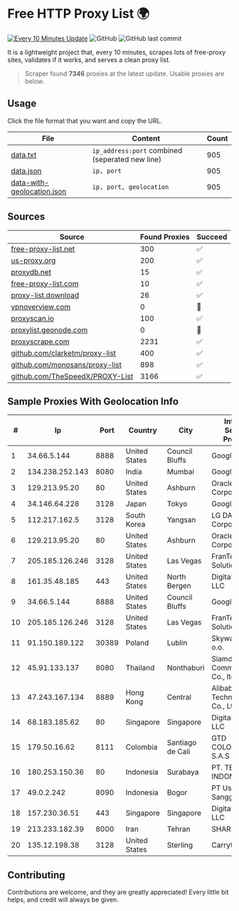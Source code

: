 
# Free HTTP Proxy List 🌍

[![Every 10 Minutes Update](https://github.com/mertguvencli/http-proxy-list/actions/workflows/main.yml/badge.svg?branch=main)](https://github.com/mertguvencli/http-proxy-list/actions/workflows/main.yml)
![GitHub](https://img.shields.io/github/license/mertguvencli/http-proxy-list)
![GitHub last commit](https://img.shields.io/github/last-commit/mertguvencli/http-proxy-list)

It is a lightweight project that, every 10 minutes, scrapes lots of free-proxy sites, validates if it works, and serves a clean proxy list.


> Scraper found **7346** proxies at the latest update. Usable proxies are below.

## Usage

Click the file format that you want and copy the URL.


|File|Content|Count|
|----|-------|-----|
|[data.txt](https://raw.githubusercontent.com/mertguvencli/http-proxy-list/main/proxy-list/data.txt)|`ip_address:port` combined (seperated new line)|905|
|[data.json](https://raw.githubusercontent.com/mertguvencli/http-proxy-list/main/proxy-list/data.json)|`ip, port`|905|
|[data-with-geolocation.json](https://raw.githubusercontent.com/mertguvencli/http-proxy-list/main/proxy-list/data-with-geolocation.json)|`ip, port, geolocation`|905|

## Sources

|Source|Found Proxies|Succeed|
|------|-------------|-------|
|[free-proxy-list.net](https://free-proxy-list.net)|300|✅|
|[us-proxy.org](https://www.us-proxy.org)|200|✅|
|[proxydb.net](http://proxydb.net)|15|✅|
|[free-proxy-list.com](https://free-proxy-list.com/?page=&port=&type%5B%5D=http&type%5B%5D=https&up_time=0&search=Search)|10|✅|
|[proxy-list.download](https://www.proxy-list.download/HTTP)|26|✅|
|[vpnoverview.com](https://vpnoverview.com/privacy/anonymous-browsing/free-proxy-servers)|0|🚫|
|[proxyscan.io](https://www.proxyscan.io)|100|✅|
|[proxylist.geonode.com](https://proxylist.geonode.com/api/proxy-list?limit=300&page=1&sort_by=lastChecked&sort_type=desc&protocols=http,https)|0|🚫|
|[proxyscrape.com](https://api.proxyscrape.com/v2/?request=displayproxies&protocol=http&timeout=10000&country=all&ssl=all&anonymity=all)|2231|✅|
|[github.com/clarketm/proxy-list](https://raw.githubusercontent.com/clarketm/proxy-list/master/proxy-list-raw.txt)|400|✅|
|[github.com/monosans/proxy-list](https://raw.githubusercontent.com/monosans/proxy-list/main/proxies/http.txt)|898|✅|
|[github.com/TheSpeedX/PROXY-List](https://raw.githubusercontent.com/TheSpeedX/PROXY-List/master/http.txt)|3166|✅|


## Sample Proxies With Geolocation Info

|#|Ip|Port|Country|City|Internet Service Provider|
|-|--|----|-------|----|-------------------------|
|1|34.66.5.144|8888|United States|Council Bluffs|Google LLC|
|2|134.238.252.143|8080|India|Mumbai|Google LLC|
|3|129.213.95.20|80|United States|Ashburn|Oracle Corporation|
|4|34.146.64.228|3128|Japan|Tokyo|Google LLC|
|5|112.217.162.5|3128|South Korea|Yangsan|LG DACOM Corporation|
|6|129.213.95.20|80|United States|Ashburn|Oracle Corporation|
|7|205.185.126.246|3128|United States|Las Vegas|FranTech Solutions|
|8|161.35.48.185|443|United States|North Bergen|DigitalOcean, LLC|
|9|34.66.5.144|8888|United States|Council Bluffs|Google LLC|
|10|205.185.126.246|3128|United States|Las Vegas|FranTech Solutions|
|11|91.150.189.122|30389|Poland|Lublin|Skyware Sp. z o.o.|
|12|45.91.133.137|8080|Thailand|Nonthaburi|Siamdata Communication Co., ltd.|
|13|47.243.167.134|8889|Hong Kong|Central|Alibaba (US) Technology Co., Ltd.|
|14|68.183.185.62|80|Singapore|Singapore|DigitalOcean, LLC|
|15|179.50.16.62|8111|Colombia|Santiago de Cali|GTD COLOMBIA S.A.S|
|16|180.253.150.36|80|Indonesia|Surabaya|PT. TELKOM INDONESIA|
|17|49.0.2.242|8090|Indonesia|Bogor|PT Usaha Adi Sanggoro|
|18|157.230.36.51|443|Singapore|Singapore|DigitalOcean, LLC|
|19|213.233.182.39|8000|Iran|Tehran|SHARIF-EDU|
|20|135.12.198.38|3128|United States|Sterling|Carrytel|



## Contributing

Contributions are welcome, and they are greatly appreciated! Every
little bit helps, and credit will always be given.

